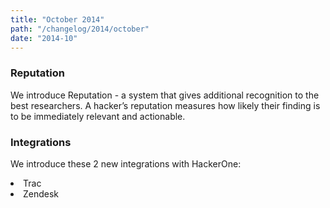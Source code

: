 ```yaml
---
title: "October 2014"
path: "/changelog/2014/october"
date: "2014-10"
---
```


### Reputation
We introduce Reputation - a system that gives additional recognition to the best researchers. A hacker’s reputation measures how likely their finding is to be immediately relevant and actionable.  

### Integrations
We introduce these 2 new integrations with HackerOne: <li>Trac</li><li>Zendesk</li>
